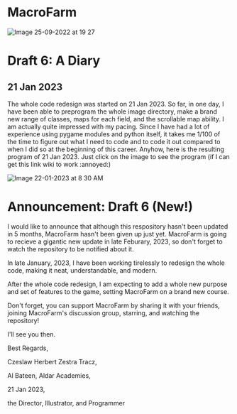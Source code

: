 # MacroFarm

![Image 25-09-2022 at 19 27](https://user-images.githubusercontent.com/104675837/192151585-dc1b8668-6fa8-4886-b446-2b53d80f52a5.jpeg)

# Draft 6: A Diary

## 21 Jan 2023

The whole code redesign was started on 21 Jan 2023. So far, in one day, I have been able to preprogram the whole image directory, make a brand new range of classes, maps for each field, and the scrollable map ability. I am actually quite impressed with my pacing. Since I have had a lot of experience using pygame modules and python itself, it takes me 1/100 of the time to figure out what I need to code and to code it out compared to when I did so at the beginning of this career. Anyhow, here is the resulting program of 21 Jan 2023. Just click on the image to see the program (if I can get this link wiki to work :annoyed:)

![Image 22-01-2023 at 8 30 AM](https://user-images.githubusercontent.com/104675837/213900869-6042d755-7b2e-4ee0-93a8-8e9e3e177333.JPG)

# Announcement: Draft 6 (New!)
I would like to announce that although this respository hasn't been updated in 5 months, MacroFarm hasn't been given up just yet. MacroFarm is going to recieve a gigantic new update in late Feburary, 2023, so don't forget to watch the repository to be notified about it.

In late January, 2023, I have been working tirelessly to redesign the whole code, making it neat, understandable, and modern.

After the whole code redesign, I am expecting to add a whole new purpose and set of features to the game, setting MacroFarm on a brand new course.

Don't forget, you can support MacroFarm by sharing it with your friends, joining MacroFarm's discussion group, starring, and watching the repository!

I'll see you then.

Best Regards,

Czeslaw Herbert Zestra Tracz, 

Al Bateen, Aldar Academies, 

21 Jan 2023,

the Director, Illustrator, and Programmer
